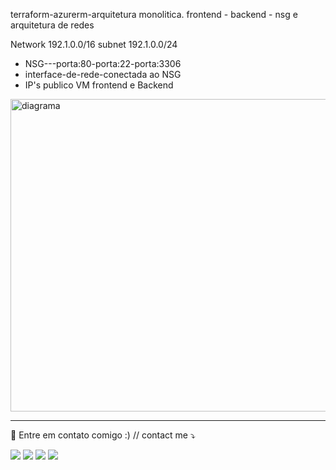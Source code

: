 
terraform-azurerm-arquitetura monolitica. 
frontend - backend - nsg e arquitetura de redes

Network 192.1.0.0/16
subnet 192.1.0.0/24

- NSG---porta:80-porta:22-porta:3306
- interface-de-rede-conectada ao NSG 
- IP's publico VM frontend e Backend

 </div>
  
<p align="left">

<img align="center" alt="diagrama" height="500" width="1200" src= "https://user-images.githubusercontent.com/91704169/199814206-cb500166-cac3-4059-a33e-93791f3fe6b3.png"/> </p>
      
___________________________________________________________________________________________________________________________________________________

💌 Entre em contato comigo :) // contact me ⤵
</p>

<p align="left">
  <a href="mailto:brunosantosc1@gmail.com" alt="Gmail">
  <img src="https://img.shields.io/badge/-Gmail-%23333?style=for-the-badge&logo=gmail&logoColor=white" target="_blank"></a>
  <a href="https://www.linkedin.com/in/brunosantos88" target="_blank"><img src="https://img.shields.io/badge/-LinkedIn-%230077B5?style=for-the-badge&logo=linkedin&logoColor=white" target="_blank"></a>
   <a href="https://wa.me/+5513991353329" target="_blank">
   <img src="https://img.shields.io/badge/WhatsApp-25D366?style=for-the-badge&logo=whatsapp&logoColor=white"></a>
   <a href="https://t.me/BrunoSantos88" target="_blank"><img src="https://img.shields.io/badge/Telegram-2CA5E0?style=for-the-badge&logo=telegram&logoColor=white"     target="_blank"></a> 
